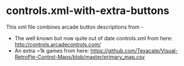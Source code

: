 # controls.xml-with-extra-buttons

This xml file combines arcade button descriptions from -
- The well known but now quite out of date controls.xml from here: http://controls.arcadecontrols.com/
- An extra ~1k games from here: https://github.com/Texacate/Visual-RetroPie-Control-Maps/blob/master/primary_map.csv
